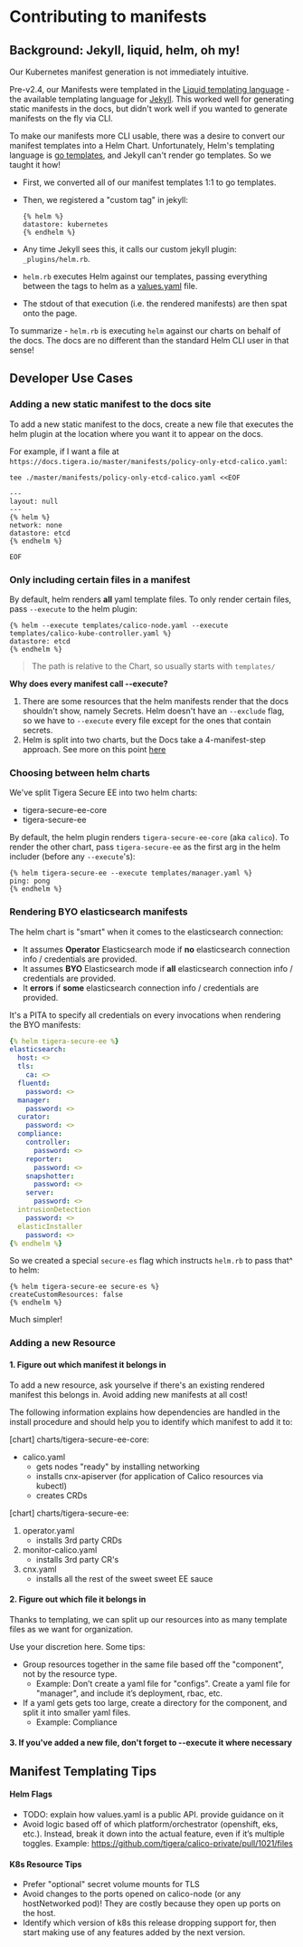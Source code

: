 # Contributing to manifests

## Background: Jekyll, liquid, helm, oh my!

Our Kubernetes manifest generation is not immediately intuitive.

Pre-v2.4, our Manifests were templated in the [Liquid templating language](https://shopify.github.io/liquid/) - the available templating language for [Jekyll](https://jekyllrb.com/). This worked well for generating static manifests in the docs, but didn't work well if you wanted to generate manifests on the fly via CLI.

To make our manifests more CLI usable, there was a desire to convert our manifest templates into a Helm Chart. Unfortunately, Helm's templating language is [go templates](https://golang.org/pkg/text/template/), and Jekyll can't render go templates. So we taught it how!

- First, we converted all of our manifest templates 1:1 to go templates.

- Then, we registered a "custom tag" in jekyll:

   ```
   {% helm %}
   datastore: kubernetes
   {% endhelm %}
   ```

- Any time Jekyll sees this, it calls our custom jekyll plugin: `_plugins/helm.rb`.

- `helm.rb` executes Helm against our templates, passing everything between the tags to helm as a [values.yaml](https://helm.sh/docs/glossary/#values-values-files-values-yaml) file.

- The stdout of that execution (i.e. the rendered manifests) are then spat onto the page.

To summarize -  `helm.rb` is executing `helm` against our charts on behalf of the docs. The docs are no different than the standard Helm CLI user in that sense!

## Developer Use Cases

### Adding a new static manifest to the docs site

To add a new static manifest to the docs, create a new file that executes the helm plugin at the location where you want it to appear on the docs.

For example, if I want a file at `https://docs.tigera.io/master/manifests/policy-only-etcd-calico.yaml`:

```
tee ./master/manifests/policy-only-etcd-calico.yaml <<EOF

---
layout: null
---
{% helm %}
network: none
datastore: etcd
{% endhelm %}

EOF
```

### Only including certain files in a manifest

By default, helm renders **all** yaml template files. To only render certain files, pass `--execute` to the helm plugin:

```
{% helm --execute templates/calico-node.yaml --execute templates/calico-kube-controller.yaml %}
datastore: etcd
{% endhelm %}
```

>The path is relative to the Chart, so usually starts with `templates/`

**Why does every manifest call --execute?**

1. There are some resources that the helm manifests render that the docs shouldn't show, namely Secrets. Helm doesn't have an `--exclude` flag, so we have to `--execute` every file except for the ones that contain secrets.
2. Helm is split into two charts, but the Docs take a 4-manifest-step approach. See more on this point [here](#)

### Choosing between helm charts

We've split Tigera Secure EE into two helm charts:

- tigera-secure-ee-core
- tigera-secure-ee

By default, the helm plugin renders `tigera-secure-ee-core` (aka `calico`). To render the other chart, pass `tigera-secure-ee` as the first arg in the helm includer (before any `--execute`'s):

```
{% helm tigera-secure-ee --execute templates/manager.yaml %}
ping: pong
{% endhelm %}
```

### Rendering BYO elasticsearch manifests

The helm chart is "smart" when it comes to the elasticsearch connection:

- It assumes **Operator** Elasticsearch mode if **no** elasticsearch connection info / credentials are provided.
- It assumes **BYO** Elasticsearch mode if **all** elasticsearch connection info / credentials are provided.
- It **errors** if **some** elasticsearch connection info / credentials are provided.

It's a PITA to specify all credentials on every invocations when rendering the BYO manifests:

```yaml
{% helm tigera-secure-ee %}
elasticsearch:
  host: <>
  tls:
    ca: <>
  fluentd:
    password: <>
  manager:
    password: <>
  curator:
    password: <>
  compliance:
    controller:
      password: <>
    reporter:
      password: <>
    snapshotter:
      password: <>
    server:
      password: <>
  intrusionDetection
    password: <>
  elasticInstaller
    password: <>
{% endhelm %}
```

So we created a special `secure-es` flag which instructs `helm.rb` to pass that^ to helm:

```
{% helm tigera-secure-ee secure-es %}
createCustomResources: false
{% endhelm %}
```

Much simpler!

### Adding a new Resource

#### 1. Figure out which manifest it belongs in

To add a new resource, ask yourselve if there's an existing rendered manifest this belongs in. Avoid adding new manifests at all cost!

The following information explains how dependencies are handled in the install procedure and should help you to identify which manifest to add it to:

[chart] charts/tigera-secure-ee-core:

- calico.yaml
  - gets nodes "ready" by installing networking
  - installs cnx-apiserver (for application of Calico resources via kubectl)
  - creates CRDs

[chart] charts/tigera-secure-ee:

1. operator.yaml
   - installs 3rd party CRDs
1. monitor-calico.yaml
   - installs 3rd party CR's
1. cnx.yaml
   - installs all the rest of the sweet sweet EE sauce

#### 2. Figure out which file it belongs in

Thanks to templating, we can split up our resources into as many template files as we want for organization.

Use your discretion here. Some tips:

- Group resources together in the same file based off the "component", not by the resource type.
  - Example: Don’t create a yaml file for "configs". Create a yaml file for "manager", and include it’s deployment, rbac, etc.
- If a yaml gets gets too large, create a directory for the component, and split it into smaller yaml files.
  - Example: Compliance

#### 3. If you've added a new file, don't forget to --execute it where necessary

## Manifest Templating Tips

#### Helm Flags

- TODO: explain how values.yaml is a public API. provide guidance on it
- Avoid logic based off of which platform/orchestrator (openshift, eks, etc.). Instead, break it down into the actual feature, even if it’s multiple toggles. Example: https://github.com/tigera/calico-private/pull/1021/files

#### K8s Resource Tips

- Prefer "optional" secret volume mounts for TLS
- Avoid changes to the ports opened on calico-node (or any hostNetworked pod)! They are costly because they open up ports on the host.
- Identify which version of k8s this release dropping support for, then start making use of any features added by the next version.
